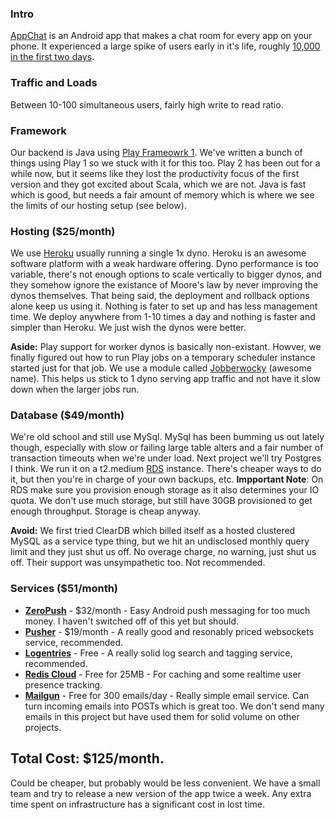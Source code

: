 ### Intro

[AppChat](http://appchat.co) is an Android app that makes a chat room for every app on your phone. It experienced a large spike of users early in it's life, roughly [10,000 in the first two days](https://medium.com/@matthall2000/appchat-week-1-freak-outs-flaming-servers-and-6-releases-14f81552f186).

### Traffic and Loads

Between 10-100 simultaneous users, fairly high write to read ratio.

### Framework

Our backend is Java using [Play Frameowrk 1](https://www.playframework.com/documentation/1.3.x/home). We've written a bunch of things using Play 1 so we stuck with it for this too. Play 2 has been out for a while now, but it seems like they lost the productivity focus of the first version and they got excited about Scala, which we are not. Java is fast which is good, but needs a fair amount of memory which is where we see the limits of our hosting setup (see below).

### Hosting ($25/month)

We use [Heroku](https://www.heroku.com/) usually running a single 1x dyno. Heroku is an awesome software platform with a weak hardware offering. Dyno performance is too variable, there's not enough options to scale vertically to bigger dynos, and they somehow ignore the existance of Moore's law by never improving the dynos themselves. That being said, the deployment and rollback options alone keep us using it. Nothing is fater to set up and has less management time. We deploy anywhere from 1-10 times a day and nothing is faster and simpler than Heroku. We just wish the dynos were better.

**Aside:** Play support for worker dynos is basically non-existant. Howver, we finally figured out how to run Play jobs on a temporary scheduler instance started just for that job. We use a module called [Jobberwocky](https://github.com/bubblecrisis/jobberwocky) (awesome name). This helps us stick to 1 dyno serving app traffic and not have it slow down when the larger jobs run.

### Database ($49/month)

We're old school and still use MySql. MySql has been bumming us out lately though, especially with slow or failing large table alters and a fair number of transaction timeouts when we're under load. Next project we'll try Postgres I think. We run it on a t2.medium [RDS](http://aws.amazon.com/rds/) instance. There's cheaper ways to do it, but then you're in charge of your own backups, etc. **Impportant Note**: On RDS make sure you provision enough storage as it also determines your IO quota. We don't use much storage, but still have 30GB provisioned to get enough throughput. Storage is cheap anyway.

**Avoid:** We first tried ClearDB which billed itself as a hosted clustered MySQL as a service type thing, but we hit an undisclosed monthly query limit and they just shut us off. No overage charge, no warning, just shut us off. Their support was unsympathetic too. Not recommended.

### Services ($51/month)

* **[ZeroPush](https://zeropush.com/)** - $32/month - Easy Android push messaging for too much money. I haven't switched off of this yet but should.
* **[Pusher](http://pusher.com)** - $19/month - A really good and resonably priced websockets service, recommended.
* **[Logentries](https://logentries.com/)** - Free - A really solid log search and tagging service, recommended.
* **[Redis Cloud](https://redislabs.com/redis-cloud)** - Free for 25MB - For caching and some realtime user presence tracking.
* **[Mailgun](http://mailgun.com)** - Free for 300 emails/day - Really simple email service. Can turn incoming emails into POSTs which is great too. We don't send many emails in this project but have used them for solid volume on other projects.

## Total Cost: $125/month.

Could be cheaper, but probably would be less convenient. We have a small team and try to release a new version of the app twice a week. Any extra time spent on infrastructure has a significant cost in lost time.
